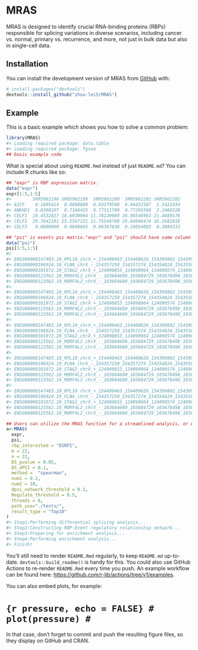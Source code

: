 
<!-- README.md is generated from README.Rmd. Please edit that file -->

# MRAS

<!-- badges: start -->
<!-- badges: end -->

MRAS is designed to identify crucial RNA-binding proteins (RBPs)
responsible for splicing variations in diverse scenarios, including
cancer vs. normal, primary vs. recurrence, and more, not just in bulk
data but also in single-cell data.

## Installation

You can install the development version of MRAS from
[GitHub](https://github.com/) with:

``` r
# install.packages("devtools")
devtools::install_github("zhou-lei5/MRAS")
```

## Example

This is a basic example which shows you how to solve a common problem:

``` r
library(MRAS)
#> Loading required package: data.table
#> Loading required package: fgsea
## basic example code
```

What is special about using `README.Rmd` instead of just `README.md`?
You can include R chunks like so:

``` r
## "expr" is RBP expression matrix.
data("expr")
expr[1:5,1:5]
#>        SRR5962198 SRR5962199  SRR5962200  SRR5962201 SRR5962202
#> A1CF    0.1005414  0.0000000  0.03379508  0.04432587  1.1422434
#> ANKHD1  0.8390107  0.7166435  0.77311709  0.77295568  2.2460320
#> CELF1  19.4532827 18.6930904 11.78120909 16.90546963 21.4689576
#> CELF2  29.7642191 25.5567231 11.75549788 26.64966474 16.2681018
#> CELF3   0.0000000  0.0840603  0.06387838  0.10054003  0.3084332
```

``` r
## "psi" is events psi matrix."expr" and "psi" should have same column names.
data("psi")
psi[1:5,1:5]
#>                                                                                               SRR5962198
#> ENSG00000147403.18_RPL10_chrX_+_154400463_154400626_154399802_154399941_154400701_154400811        0.984
#> ENSG00000196924.19_FLNA_chrX_-_154357250_154357274_154354824_154355072_154357433_154357623         0.407
#> ENSG00000101972.20_STAG2_chrX_+_124090853_124090964_124090574_124090764_124094017_124094144        0.213
#> ENSG00000123562.18_MORF4L2_chrX_-_103684680_103684729_103678498_103678600_103685170_103685260      0.402
#> ENSG00000123562.18_MORF4L2_chrX_-_103684680_103684729_103678498_103678651_103685170_103685260      0.402
#>                                                                                               SRR5962199
#> ENSG00000147403.18_RPL10_chrX_+_154400463_154400626_154399802_154399941_154400701_154400811        0.969
#> ENSG00000196924.19_FLNA_chrX_-_154357250_154357274_154354824_154355072_154357433_154357623         0.399
#> ENSG00000101972.20_STAG2_chrX_+_124090853_124090964_124090574_124090764_124094017_124094144        0.213
#> ENSG00000123562.18_MORF4L2_chrX_-_103684680_103684729_103678498_103678600_103685170_103685260      0.402
#> ENSG00000123562.18_MORF4L2_chrX_-_103684680_103684729_103678498_103678651_103685170_103685260      0.000
#>                                                                                               SRR5962200
#> ENSG00000147403.18_RPL10_chrX_+_154400463_154400626_154399802_154399941_154400701_154400811        0.969
#> ENSG00000196924.19_FLNA_chrX_-_154357250_154357274_154354824_154355072_154357433_154357623         0.322
#> ENSG00000101972.20_STAG2_chrX_+_124090853_124090964_124090574_124090764_124094017_124094144        0.255
#> ENSG00000123562.18_MORF4L2_chrX_-_103684680_103684729_103678498_103678600_103685170_103685260      0.251
#> ENSG00000123562.18_MORF4L2_chrX_-_103684680_103684729_103678498_103678651_103685170_103685260      0.192
#>                                                                                               SRR5962201
#> ENSG00000147403.18_RPL10_chrX_+_154400463_154400626_154399802_154399941_154400701_154400811        0.978
#> ENSG00000196924.19_FLNA_chrX_-_154357250_154357274_154354824_154355072_154357433_154357623         0.463
#> ENSG00000101972.20_STAG2_chrX_+_124090853_124090964_124090574_124090764_124094017_124094144        0.172
#> ENSG00000123562.18_MORF4L2_chrX_-_103684680_103684729_103678498_103678600_103685170_103685260      0.173
#> ENSG00000123562.18_MORF4L2_chrX_-_103684680_103684729_103678498_103678651_103685170_103685260      0.322
#>                                                                                               SRR5962202
#> ENSG00000147403.18_RPL10_chrX_+_154400463_154400626_154399802_154399941_154400701_154400811        0.961
#> ENSG00000196924.19_FLNA_chrX_-_154357250_154357274_154354824_154355072_154357433_154357623         0.514
#> ENSG00000101972.20_STAG2_chrX_+_124090853_124090964_124090574_124090764_124094017_124094144        0.237
#> ENSG00000123562.18_MORF4L2_chrX_-_103684680_103684729_103678498_103678600_103685170_103685260      0.198
#> ENSG00000123562.18_MORF4L2_chrX_-_103684680_103684729_103678498_103678651_103685170_103685260      0.242
```

``` r
## Users can utilize the MRAS function for a streamlined analysis, or execute individual steps separately if they prefer to have more control over specific aspects of the analysis.
a<-MRAS(
  expr,
  psi,
  rbp_interested = "ESRP1",
  m = 22,
  n = 22,
  DS_pvalue = 0.05,
  DS_dPSI = 0.1,
  method =  "spearman",
  num1 = 0.2,
  num2 = 10,
  dpsi_network_threshold = 0.1,
  Regulate_threshold = 0.5,
  threads = 6,
  path_use="./tests/",
  result_type = "Top10"
)
#> Step1:Performing differential splicing analysis...
#> Step2:Constructing RBP-Event regulatory relationship network...
#> Step3:Preparing for enrichment analysis...
#> Step4:Performing enrichment analysis...
#> Finish!
```

You’ll still need to render `README.Rmd` regularly, to keep `README.md`
up-to-date. `devtools::build_readme()` is handy for this. You could also
use GitHub Actions to re-render `README.Rmd` every time you push. An
example workflow can be found here:
<https://github.com/r-lib/actions/tree/v1/examples>.

You can also embed plots, for example:

# `{r pressure, echo = FALSE} # plot(pressure) #`

In that case, don’t forget to commit and push the resulting figure
files, so they display on GitHub and CRAN.

